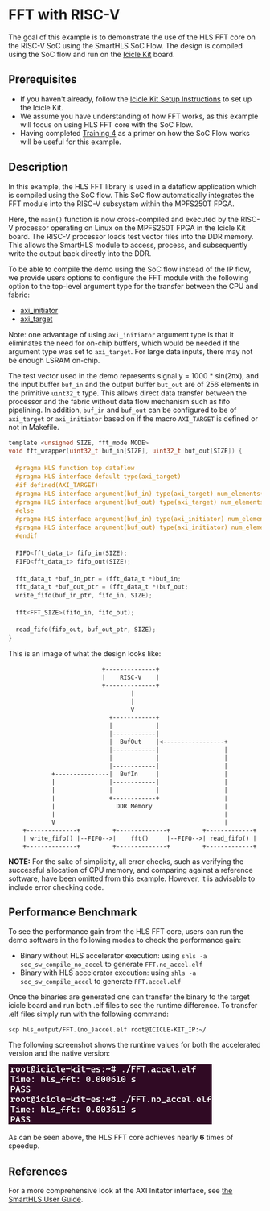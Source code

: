 # FFT with RISC-V

The goal of this example is to demonstrate the use of the HLS FFT core on the RISC-V SoC using the SmartHLS SoC Flow.
The design is compiled using the SoC flow and run on the [Icicle Kit](https://www.microchip.com/en-us/development-tool/mpfs-icicle-kit-es) board.

## Prerequisites

- If you haven't already, follow the [Icicle Kit Setup Instructions](https://onlinedocs.microchip.com/v2/keyword-lookup?keyword=hls_iciclekit&redirect=true&version=latest) to set up the Icicle Kit.
- We assume you have understanding of how FFT works, as this example will focus on using HLS FFT core with the SoC Flow.
- Having completed [Training 4](../Training4) as a primer on how the SoC Flow works will be useful for this example.

## Description

In this example, the HLS FFT library is used in a dataflow application which is compiled using the SoC flow.
This SoC flow automatically integrates the FFT module into the RISC-V subsystem within the MPFS250T FPGA.

Here, the `main()` function is now cross-compiled and executed by the RISC-V processor operating on Linux on the MPFS250T FPGA in the Icicle Kit board.
The RISC-V processor loads test vector files into the DDR memory.
This allows the SmartHLS module to access, process, and subsequently write the output back directly into the DDR.

To be able to compile the demo using the SoC flow instead of the IP flow, we provide users options to configure the FFT module with the following option to the top-level argument type
for the transfer between the CPU and fabric:

* [axi_initiator](https://onlinedocs.microchip.com/v2/keyword-lookup?keyword=hls_axi4_initiator&redirect=true&version=latest)
* [axi_target](https://onlinedocs.microchip.com/v2/keyword-lookup?keyword=hls_axi4_target&redirect=true&version=latest)

Note: one advantage of using `axi_initiator` argument type is that it eliminates the need for on-chip buffers, which would be needed if the argument type was set to `axi_target`.  For large data inputs, there may not be enough LSRAM on-chip.

The test vector used in the demo represents signal y = 1000 * sin(2πx), and the input buffer `buf_in` and the output buffer `but_out` are of 256 elements in the primitive `uint32_t` type. This allows direct data transfer between the processor and the fabric without data flow
mechanism such as fifo pipelining. In addition, `buf_in` and `buf_out` can be configured to be of `axi_target` or `axi_initiator` based on if the macro `AXI_TARGET` is defined or not in Makefile.

```C
template <unsigned SIZE, fft_mode MODE> 
void fft_wrapper(uint32_t buf_in[SIZE], uint32_t buf_out[SIZE]) {

  #pragma HLS function top dataflow
  #pragma HLS interface default type(axi_target)
  #if defined(AXI_TARGET)
  #pragma HLS interface argument(buf_in) type(axi_target) num_elements(SIZE) dma(true)
  #pragma HLS interface argument(buf_out) type(axi_target) num_elements(SIZE) dma(true)
  #else
  #pragma HLS interface argument(buf_in) type(axi_initiator) num_elements(SIZE) max_burst_len(SIZE)
  #pragma HLS interface argument(buf_out) type(axi_initiator) num_elements(SIZE) max_burst_len(SIZE)
  #endif

  FIFO<fft_data_t> fifo_in(SIZE);
  FIFO<fft_data_t> fifo_out(SIZE);

  fft_data_t *buf_in_ptr = (fft_data_t *)buf_in;
  fft_data_t *buf_out_ptr = (fft_data_t *)buf_out;
  write_fifo(buf_in_ptr, fifo_in, SIZE);

  fft<FFT_SIZE>(fifo_in, fifo_out);

  read_fifo(fifo_out, buf_out_ptr, SIZE);
}
```

This is an image of what the design looks like:

```
                          +--------------+
                          |    RISC-V    |
                          +--------------+
                                  |
                                  |
                                  V
                            +------------+
                            |            |
                            |------------|
                            |  BufOut    |<-----------------+
                            |------------|                  |
                            |            |                  |
                            |------------|                  |
            +---------------|  BufIn     |                  |
            |               |------------|                  |
            |               |            |                  |
            |               +------------+                  |
            |                 DDR Memory                    |
            |                                               |
            V                                               |
    +--------------+         +--------------+         +-------------+
    | write_fifo() |--FIFO-->|    fft()     |--FIFO-->| read_fifo() |
    +--------------+         +--------------+         +-------------+

```

**NOTE:** For the sake of simplicity, all error checks, such as verifying the successful allocation of CPU memory, and comparing against a reference software,
have been omitted from this example. However, it is advisable to include error checking code.


## Performance Benchmark

To see the performance gain from the HLS FFT core, users can run the demo software in the following modes to check the performance gain:

- Binary without HLS accelerator execution: using `shls -a soc_sw_compile_no_accel` to generate `FFT.no_accel.elf`
- Binary with HLS accelerator execution: using `shls -a soc_sw_compile_accel` to generate `FFT.accel.elf`

Once the binaries are generated one can transfer the binary to the target icicle board and run both .elf files to see the runtime difference.  To transfer .elf files simply run with the following command:

```
scp hls_output/FFT.(no_)accel.elf root@ICICLE-KIT_IP:~/
```

The following screenshot shows the runtime values for both the accelerated version and the native version:

![perf-gain](fft-perf-gain.png)

As can be seen above, the HLS FFT core achieves nearly **6** times of speedup.

## References

For a more comprehensive look at the AXI Initator interface, see [the SmartHLS User Guide](https://onlinedocs.microchip.com/v2/keyword-lookup?keyword=hls_axi4_initiator&redirect=true&version=latest).
